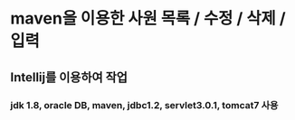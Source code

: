 maven을 이용한 사원 목록 / 수정 / 삭제 / 입력
===

## Intellij를 이용하여 작업
### jdk 1.8, oracle DB, maven, jdbc1.2, servlet3.0.1, tomcat7 사용